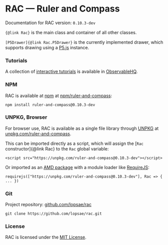 # RAC — Ruler and Compass

Documentation for RAC version: `0.10.3-dev`

`{@link Rac}` is the main class and container of all other classes.

`[P5Drawer]{@link Rac.P5Drawer}` is the currently implemented drawer, which supports drawing using a [P5.js](https://p5js.org/) instance.



### Tutorials

A collection of [interactive tutorials](https://observablehq.com/@lopsae/rac-tutorial-home) is available in [ObservableHQ](https://observablehq.com/).



### NPM

RAC is available at [npm](https://www.npmjs.com/) at [npm/ruler-and-compass](https://www.npmjs.com/package/ruler-and-compass):
```
npm install ruler-and-compass@0.10.3-dev
```



### UNPKG, Browser

For browser use, RAC is available as a single file library through [UNPKG](https://unpkg.com/) at [unpkg.com/ruler-and-compass](https://unpkg.com/ruler-and-compass).

This can be imported directly as a script, which will assign the [`Rac` constructor]{@link Rac} to the `Rac` global variable:
```
<script src="https://unpkg.com/ruler-and-compass@0.10.3-dev"></script>
```

Or imported as an [AMD package](https://github.com/amdjs/amdjs-api/blob/master/AMD.md) with a module loader like [RequireJS](https://requirejs.org/):
```
requirejs(["https://unpkg.com/ruler-and-compass@0.10.3-dev"], Rac => { ... })
```



### Git

Project repository: [github.com/lopsae/rac](https://github.com/lopsae/rac)
```
git clone https://github.com/lopsae/rac.git
```



### License

RAC is licensed under the [MIT License](https://github.com/lopsae/rac/blob/main/LICENSE).

